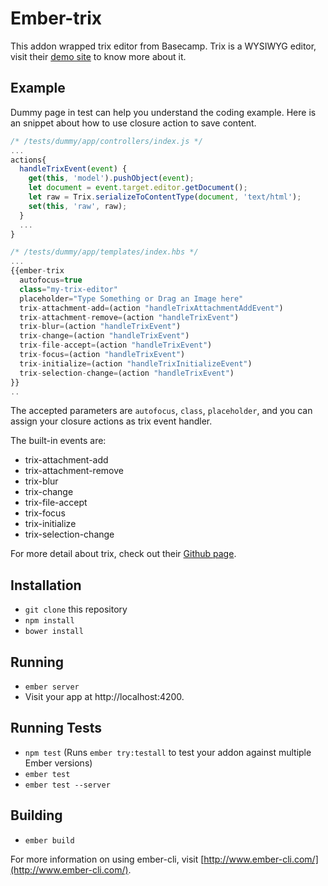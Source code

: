 # Ember-trix

This addon wrapped trix editor from Basecamp. Trix is a WYSIWYG editor,
visit their [demo site](http://trix-editor.org/) to know more about it.

## Example
 Dummy page in test can help you understand the coding example. Here is an snippet about how to use closure action to save content.

```js
/* /tests/dummy/app/controllers/index.js */
...
actions{
  handleTrixEvent(event) {
    get(this, 'model').pushObject(event);
    let document = event.target.editor.getDocument();
    let raw = Trix.serializeToContentType(document, 'text/html');
    set(this, 'raw', raw);
  }
  ...
}

/* /tests/dummy/app/templates/index.hbs */
...
{{ember-trix
  autofocus=true
  class="my-trix-editor"
  placeholder="Type Something or Drag an Image here"
  trix-attachment-add=(action "handleTrixAttachmentAddEvent")
  trix-attachment-remove=(action "handleTrixEvent")
  trix-blur=(action "handleTrixEvent")
  trix-change=(action "handleTrixEvent")
  trix-file-accept=(action "handleTrixEvent")
  trix-focus=(action "handleTrixEvent")
  trix-initialize=(action "handleTrixInitializeEvent")
  trix-selection-change=(action "handleTrixEvent")
}}
..
```

The accepted parameters are `autofocus`, `class`, `placeholder`, and you can assign your closure actions as trix event handler.

The built-in events are:
* trix-attachment-add
* trix-attachment-remove
* trix-blur
* trix-change
* trix-file-accept
* trix-focus
* trix-initialize
* trix-selection-change

For more detail about trix, check out their [Github page](https://github.com/basecamp/trix).

## Installation

* `git clone` this repository
* `npm install`
* `bower install`

## Running

* `ember server`
* Visit your app at http://localhost:4200.

## Running Tests

* `npm test` (Runs `ember try:testall` to test your addon against multiple Ember versions)
* `ember test`
* `ember test --server`

## Building

* `ember build`

For more information on using ember-cli, visit [http://www.ember-cli.com/](http://www.ember-cli.com/).
